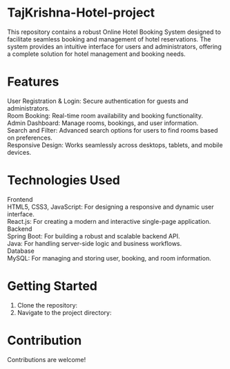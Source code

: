 # TajKrishna-Hotel-project
This repository contains a robust Online Hotel Booking System designed to facilitate seamless booking and management of hotel reservations. The system provides an intuitive interface for users and administrators, offering a complete solution for hotel management and booking needs.
# Features
User Registration & Login: Secure authentication for guests and administrators.  
Room Booking: Real-time room availability and booking functionality.  
Admin Dashboard: Manage rooms, bookings, and user information.  
Search and Filter: Advanced search options for users to find rooms based on preferences.  
Responsive Design: Works seamlessly across desktops, tablets, and mobile devices.  
# Technologies Used  
Frontend  
    HTML5, CSS3, JavaScript: For designing a responsive and dynamic user interface.    
    React.js: For creating a modern and interactive single-page application.        
Backend        
    Spring Boot: For building a robust and scalable backend API.    
    Java: For handling server-side logic and business workflows.        
Database    
MySQL: For managing and storing user, booking, and room information.
# Getting Started    
1. Clone the repository:
2. Navigate to the project directory:
# Contribution    
Contributions are welcome!    


